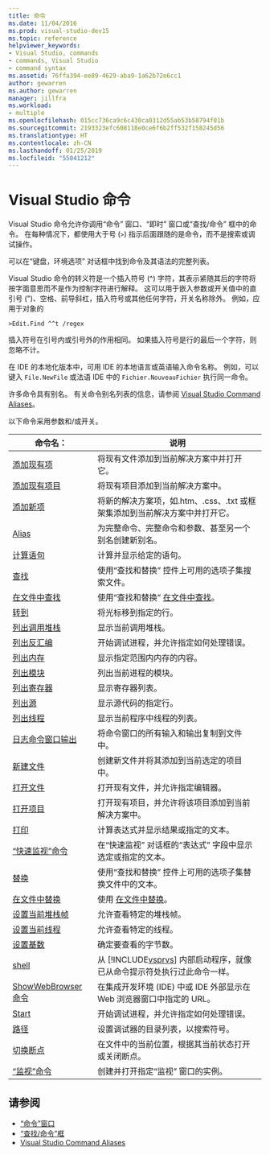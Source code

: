 ```yaml
---
title: 命令
ms.date: 11/04/2016
ms.prod: visual-studio-dev15
ms.topic: reference
helpviewer_keywords:
- Visual Studio, commands
- commands, Visual Studio
- command syntax
ms.assetid: 76ffa394-ee89-4629-aba9-1a62b72e6cc1
author: gewarren
ms.author: gewarren
manager: jillfra
ms.workload:
- multiple
ms.openlocfilehash: 015cc736ca9c6c430ca0312d55ab53b58794f01b
ms.sourcegitcommit: 2193323efc608118e0ce6f6b2ff532f158245d56
ms.translationtype: HT
ms.contentlocale: zh-CN
ms.lasthandoff: 01/25/2019
ms.locfileid: "55041212"
---
```

# <a name="visual-studio-commands"></a>Visual Studio 命令

Visual Studio 命令允许你调用“命令”  窗口、“即时”  窗口或“查找/命令”  框中的命令。 在每种情况下，都使用大于号 (`>`) 指示后面跟随的是命令，而不是搜索或调试操作。

可以在“键盘，环境选项”  对话框中找到命令及其语法的完整列表。

Visual Studio 命令的转义符是一个插入符号 (^) 字符，其表示紧随其后的字符将按字面意思而不是作为控制字符进行解释。 这可以用于嵌入参数或开关值中的直引号 (")、空格、前导斜杠，插入符号或其他任何字符，开关名称除外。 例如，应用于对象的

```
>Edit.Find ^^t /regex
```

插入符号在引号内或引号外的作用相同。 如果插入符号是行的最后一个字符，则忽略不计。

在 IDE 的本地化版本中，可用 IDE 的本地语言或英语输入命令名称。 例如，可以键入 `File.NewFile` 或法语 IDE 中的 `Fichier.NouveauFichier` 执行同一命令。

许多命令具有别名。 有关命令别名列表的信息，请参阅 [Visual Studio Command Aliases](../../ide/reference/visual-studio-command-aliases.md)。

以下命令采用参数和/或开关。

| 命令名： | 说明 |
| - | - |
| [添加现有项](../../ide/reference/add-existing-item-command.md) | 将现有文件添加到当前解决方案中并打开它。 |
| [添加现有项目](../../ide/reference/add-existing-project-command.md) | 将现有项目添加到当前解决方案中。 |
| [添加新项](../../ide/reference/add-new-item-command.md) | 将新的解决方案项，如.htm、.css、.txt 或框架集添加到当前解决方案中并打开它。 |
| [Alias](../../ide/reference/alias-command.md) | 为完整命令、完整命令和参数、甚至另一个别名创建新别名。 |
| [计算语句](../../ide/reference/evaluate-statement-command.md) | 计算并显示给定的语句。 |
| [查找](../../ide/reference/find-command.md) | 使用“查找和替换”  控件上可用的选项子集搜索文件。 |
| [在文件中查找](../../ide/reference/find-in-files-command.md) | 使用“查找和替换” [在文件中查找](../../ide/find-in-files.md)。 |
| [转到](../../ide/reference/go-to-command.md) | 将光标移到指定的行。 |
| [列出调用堆栈](../../ide/reference/list-call-stack-command.md) | 显示当前调用堆栈。 |
| [列出反汇编](../../ide/reference/list-disassembly-command.md) | 开始调试进程，并允许指定如何处理错误。 |
| [列出内存](../../ide/reference/list-memory-command.md) | 显示指定范围内内存的内容。 |
| [列出模块](../../ide/reference/list-modules-command.md) | 列出当前进程的模块。 |
| [列出寄存器](../../ide/reference/list-registers-command.md) | 显示寄存器列表。 |
| [列出源](../../ide/reference/list-source-command.md) | 显示源代码的指定行。 |
| [列出线程](../../ide/reference/list-threads-command.md) | 显示当前程序中线程的列表。 |
| [日志命令窗口输出](../../ide/reference/log-command-window-output-command.md) | 将命令窗口的所有输入和输出复制到文件中。 |
| [新建文件](../../ide/reference/new-file-command.md) | 创建新文件并将其添加到当前选定的项目中。 |
| [打开文件](../../ide/reference/open-file-command.md) | 打开现有文件，并允许指定编辑器。 |
| [打开项目](../../ide/reference/open-project-command.md) | 打开现有项目，并允许将该项目添加到当前解决方案中。 |
| [打印](../../ide/reference/print-command.md) | 计算表达式并显示结果或指定的文本。 |
| [“快速监视”命令](../../ide/reference/quick-watch-command.md) | 在“快速监视”  对话框的“表达式”  字段中显示选定或指定的文本。 |
| [替换](../../ide/reference/replace-command.md) | 使用“查找和替换”  控件上可用的选项子集替换文件中的文本。 |
| [在文件中替换](../../ide/reference/replace-in-files-command.md) | 使用 [在文件中替换](../../ide/replace-in-files.md)。 |
| [设置当前堆栈帧](../../ide/reference/set-current-stack-frame-command.md) | 允许查看特定的堆栈帧。 |
| [设置当前线程](../../ide/reference/set-current-thread-command.md) | 允许查看特定的线程。 |
| [设置基数](../../ide/reference/set-radix-command.md) | 确定要查看的字节数。 |
| [shell](../../ide/reference/shell-command.md) | 从 [!INCLUDE[vsprvs](../../code-quality/includes/vsprvs_md.md)] 内部启动程序，就像已从命令提示符处执行过此命令一样。 |
| [ShowWebBrowser 命令](../../ide/reference/showwebbrowser-command.md) | 在集成开发环境 (IDE) 中或 IDE 外部显示在 Web 浏览器窗口中指定的 URL。 |
| [Start](../../ide/reference/start-command.md) | 开始调试进程，并允许指定如何处理错误。 |
| [路径](../../ide/reference/symbol-path-command.md) | 设置调试器的目录列表，以搜索符号。 |
| [切换断点](../../ide/reference/toggle-breakpoint-command.md) | 在文件中的当前位置，根据其当前状态打开或关闭断点。 |
| [“监视”命令](../../ide/reference/watch-command.md) | 创建并打开指定“监视”  窗口的实例。 |

## <a name="see-also"></a>请参阅

- [“命令”窗口](../../ide/reference/command-window.md)
- [“查找/命令”框](../../ide/find-command-box.md)
- [Visual Studio Command Aliases](../../ide/reference/visual-studio-command-aliases.md)